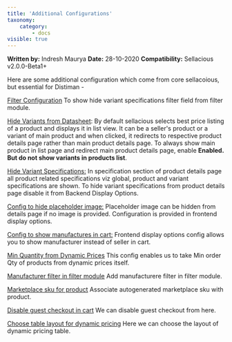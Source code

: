 ```yaml
---
title: 'Additional Configurations'
taxonomy:
    category:
        - docs
visible: true
---
```


**Written by:** Indresh Maurya
**Date:** 28-10-2020
**Compatibility:** Sellacious v2.0.0-Beta1+

Here are some additional configuration which come from core sellacoious, but essential for Distiman -

[Filter Configuration](https://www.sellacious.com/documentation-v2#/learn/frontend-product-filter/filter-configurations) To show hide variant specifications filter field from filter module.

[Hide Variants from Datasheet](https://www.sellacious.com/documentation-v2#/learn/global-configurations/general-tab): By default sellacious selects best price listing of a product and displays it in list view. It can be a seller's product or a variant of main product and when clicked, it redirects to respective product details page rather than main product details page. To always show main product in list page and redirect main product details page, enable **Enabled. But do not show variants in products list**.

[Hide Variant Specifications:](https://www.sellacious.com/documentation-v2#/learn/global-configurations/backend-display-options) In specification section of product details page all product related specifications  viz global, product and variant specifications are shown. To hide variant specifications from product details page disable it from Backend Display Options.

[Config to hide placeholder image:](https://www.sellacious.com/documentation-v2#/learn/global-configurations/frontend-display-options/product-detail-page) Placeholder image can be hidden from details page if no image is provided. Configuration is provided in frontend display options.

[Config to show manufactures in cart:](https://www.sellacious.com/learn/global-configurations/frontend-display-options/buttons-and-elements) Frontend display options config allows you to show manufacturer instead of seller in cart.

[Min Quantity from Dynamic Prices](https://www.sellacious.com/documentation-v2#/learn/product/minimum-and-max-quantity) This config enables us to take Min order Qty of products from dynamic prices itself.

[Manufacturer filter in filter module](https://www.sellacious.com/learn/frontend-product-filter/filter-configurations) Add manufacturere filter in filter module.

[Marketplace sku for product](https://www.sellacious.com/documentation-v2#/learn/product/marketplace-sku) Associate autogenerated marketplace sku with product.

[Disable guest checkout in cart](https://www.sellacious.com/documentation-v2#/learn/global-configurations/shop-settings) We can disable guest checkout from here.

[Choose table layout for dynamic pricing](https://www.sellacious.com/documentation-v2#/learn/global-configurations/pricing) Here we can choose the layout of dynamic pricing table.

